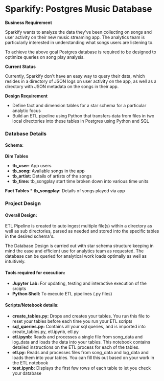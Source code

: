 # **Sparkify: Postgres Music Database**

**Business Requirement**

Sparkify wants to analyze the data they've been collecting on songs and user activity on their new music streaming app. The analytics team is particularly interested in understanding what songs users are listening to. 

To achieve the above goal Postgres database is required to be designed to optimize queries on song play analysis.

**Current Status**

Currently, Sparkify don't have an easy way to query their data, which resides in a directory of JSON logs on user activity on the app, as well as a directory with JSON metadata on the songs in their app.

**Design Requirement**

* Define fact and dimension tables for a star schema for a particular analytic focus
* Build an ETL pipeline using Python that transfers data from files in two local directories into these tables in Postgres using Python and SQL


### **Database Details**

#### Schema:

**Dim Tables**

* **tb_user:** App users
* **tb_song:** Available songs in the app
* **tb_artist:** Details of artists of the songs
* **tb_time:** tb_songplay start time broken down into various time units

**Fact Tables**
    * **tb_songplay:** Details of songs played via app 

### Project Design

#### Overall Design:

ETL Pipeline is created to auto ingest multiple file(s) within a directory as well as sub directories, parsed as needed and stored into the specific tables in the desired schema's.

The Database Design is carried out with star schema structure keeping in mind the ease and efficient use for analytics team as requested. The database can be queried for analytical work loads optimally as well as intuitively.

#### Tools required for execution:

* **Jupyter Lab:** For updating, testing and interactive execution of the srcipts
* **Python Shell:** To execute ETL pipelines (.py files)

#### Scripts/Notebook details:

* **create_tables.py:** Drops and creates your tables. You run this file to reset your tables before each time you run your ETL scripts
* **sql_queries.py:** Contains all your sql queries, and is imported into create_tables.py, etl.ipynb, etl.py 
* **etl.ipynb:** Reads and processes a single file from song_data and log_data and loads the data into your tables. This notebook contains detailed instructions on the ETL process for each of the tables.
* **etl.py:** Reads and processes files from song_data and log_data and loads them into your tables. You can fill this out based on your work in the ETL notebook
* **test.ipynb:** Displays the first few rows of each table to let you check your database
